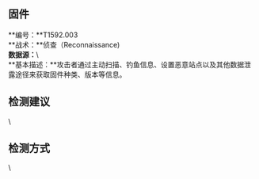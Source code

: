 ## 固件  
**编号：**T1592.003  
**战术：**侦查（Reconnaissance)  
**数据源：**\  
**基本描述：**攻击者通过主动扫描、钓鱼信息、设置恶意站点以及其他数据泄露途径来获取固件种类、版本等信息。  
## 检测建议  
\  
## 检测方式  
\